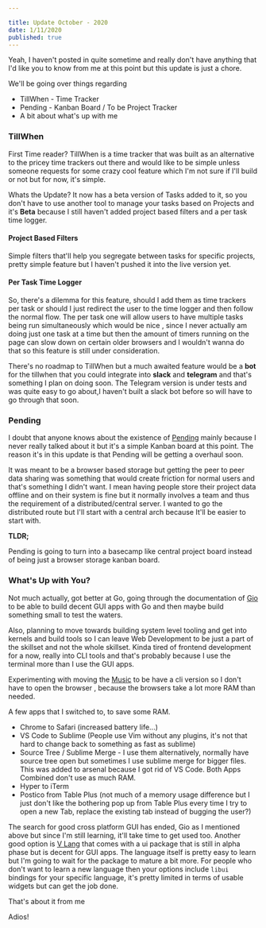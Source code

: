 ```yaml
---

title: Update October - 2020
date: 1/11/2020
published: true
---
```


Yeah, I haven't posted in quite sometime and really don't have anything that I'd like you to know from me at this point but this update is just a chore.

We'll be going over things regarding

- TillWhen - Time Tracker
- Pending - Kanban Board / To be Project Tracker
- A bit about what's up with me

### TillWhen

First Time reader? TillWhen is a time tracker that was built as an alternative to the pricey time trackers out there and would like to be simple unless someone requests for some crazy cool feature which I'm not sure if I'll build or not but for now, it's simple.

Whats the Update?
It now has a beta version of Tasks added to it, so you don't have to use another tool to manage your tasks based on Projects and it's **Beta** because I still haven't added project based filters and a per task time logger.

#### Project Based Filters

Simple filters that'll help you segregate between tasks for specific projects, pretty simple feature but I haven't pushed it into the live version yet.

#### Per Task Time Logger

So, there's a dilemma for this feature, should I add them as time trackers per task or should I just redirect the user to the time logger and then follow the normal flow. The per task one will allow users to have multiple tasks being run simultaneously which would be nice , since I never actually am doing just one task at a time but then the amount of timers running on the page can slow down on certain older browsers and I wouldn't wanna do that so this feature is still under consideration.

There's no roadmap to TillWhen but a much awaited feature would be a **bot** for the tillwhen that you could integrate into **slack** and **telegram** and that's something I plan on doing soon. The Telegram version is under tests and was quite easy to go about,I haven't built a slack bot before so will have to go through that soon.

### Pending

I doubt that anyone knows about the existence of [Pending](https://pending.reaper.im) mainly because I never really talked about it but it's a simple Kanban board at this point. The reason it's in this update is that Pending will be getting a overhaul soon.

It was meant to be a browser based storage but getting the peer to peer data sharing was something that would create friction for normal users and that's something I didn't want. I mean having people store their project data offline and on their system is fine but it normally involves a team and thus the requirement of a distributed/central server. I wanted to go the distributed route but I'll start with a central arch because It'll be easier to start with.

**TLDR;**

Pending is going to turn into a basecamp like central project board instead of being just a browser storage kanban board.

### What's Up with You?

Not much actually, got better at Go, going through the documentation of [Gio](https://gioui.org/) to be able to build decent GUI apps with Go and then maybe build something small to test the waters.

Also, planning to move towards building system level tooling and get into kernels and build tools so I can leave Web Development to be just a part of the skillset and not the whole skillset. Kinda tired of frontend development for a now, really into CLI tools and that's probably because I use the terminal more than I use the GUI apps.

Experimenting with moving the [Music](music.reaper.im) to be have a cli version so I don't have to open the browser , because the browsers take a lot more RAM than needed.

A few apps that I switched to, to save some RAM.

- Chrome to Safari (increased battery life...)
- VS Code to Sublime (People use Vim without any plugins, it's not that hard to change back to something as fast as sublime)
- Source Tree / Sublime Merge - I use them alternatively, normally have source tree open but sometimes I use sublime merge for bigger files. This was added to arsenal because I got rid of VS Code. Both Apps Combined don't use as much RAM.
- Hyper to iTerm
- Postico from Table Plus (not much of a memory usage difference but I just don't like the bothering pop up from Table Plus every time I try to open a new Tab, replace the existing tab instead of bugging the user?)

The search for good cross platform GUI has ended, Gio as I mentioned above but since I'm still learning, it'll take time to get used too. Another good option is [V Lang](https://vlang.io/) that comes with a ui package that is still in alpha phase but is decent for GUI apps. The language itself is pretty easy to learn but I'm going to wait for the package to mature a bit more. For people who don't want to learn a new language then your options include `libui` bindings for your specific language, it's pretty limited in terms of usable widgets but can get the job done.

That's about it from me

Adios!
